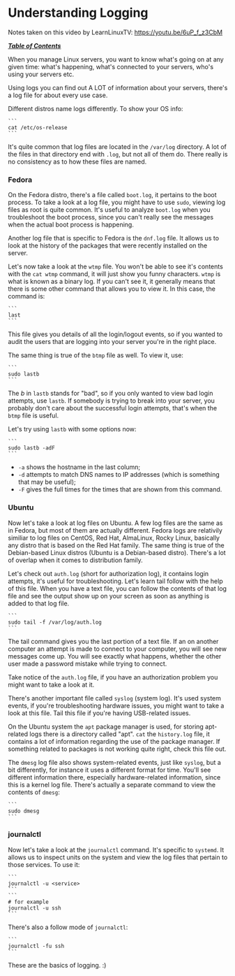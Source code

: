 # Understanding Logging

Notes taken on this video by LearnLinuxTV: https://youtu.be/6uP_f_z3CbM

[***Table of Contents***](/README.md)  

When you manage Linux servers, you want to know what's going on at any given
time: what's happening, what's connected to your servers, who's using your
servers etc. 

Using logs you can find out A LOT of information about your servers, there's a
log file for about every use case.

Different distros name logs differently. To show your OS info:

    ```
    cat /etc/os-release
    ```

It's quite common that log files are located in the `/var/log` directory. A lot
of the files in that directory end with `.log`, but not all of them do. There
really is no consistency as to how these files are named. 

### Fedora 

On the Fedora distro, there's a file called `boot.log`, it pertains to the boot
process. To take a look at a log file, you might have to use `sudo`, viewing
log files as root is quite common. It's useful to analyze `boot.log` when you
troubleshoot the boot process, since you can't really see the messages when the
actual boot process is happening.

Another log file that is specific to Fedora is the `dnf.log` file. It allows us
to look at the history of the packages that were recently installed on the
server.

Let's now take a look at the `wtmp` file. You won't be able to see it's
contents with the `cat wtmp` command, it will just show you funny characters.
`wtmp` is what is known as a binary log. If you can't see it, it generally
means that there is some other command that allows you to view it. In this
case, the command is:

    ``` 
    last 
    ``` 

This file gives you details of all the login/logout events, so if you wanted to
audit the users that are logging into your server you're in the right place.

The same thing is true of the `btmp` file as well. To view it, use:

    ``` 
    sudo lastb 
    ```

The *b* in `lastb` stands for "bad", so if you only wanted to view bad login
attempts, use `lastb`. If somebody is trying to break into your server, you
probably don't care about the successful login attempts, that's when the `btmp`
file is useful.

Let's try using `lastb` with some options now:

    ``` 
    sudo lastb -adF 
    ```

- `-a` shows the hostname in the last column;
- `-d` attempts to match DNS names to IP addresses (which is something that may
  be useful);
- `-F` gives the full times for the times that are shown from this command.

### Ubuntu

Now let's take a look at log files on Ubuntu. A few log files are the same as
in Fedora, but most of them are actually different. Fedora logs are relativily
similiar to log files on CentOS, Red Hat, AlmaLinux, Rocky Linux, basically any
distro that is based on the Red Hat family. The same thing is true of the
Debian-based Linux distros (Ubuntu is a Debian-based distro). There's a lot of
overlap when it comes to distribution family. 

Let's check out `auth.log` (short for authorization log), it contains login
attempts, it's useful for troubleshooting. Let's learn tail follow with the
help of this file. When you have a text file, you can follow the contents of
that log file and see the output show up on your screen as soon as anything is
added to that log file.

    ``` 
    sudo tail -f /var/log/auth.log 
    ```

The tail command gives you the last portion of a text file. If an on another
computer an attempt is made to connect to your computer, you will see new
messages come up. You will see exactly what happens, whether the other user
made a password mistake while trying to connect. 

Take notice of the `auth.log` file, if you have an authorization problem you
might want to take a look at it.

There's another important file called `syslog` (system log). It's used system
events, if you're troubleshooting hardware issues, you might want to take a look
at this file. Tail this file if you're having USB-related issues.

On the Ubuntu system the `apt` package manager is used, for storing apt-related
logs there is a directory called "apt". `cat` the `history.log` file, it
contains a lot of information regarding the use of the package manager. If
something related to packages is not working quite right, check this file out. 

The `dmesg` log file also shows system-related events, just like `syslog`, but
a bit differently, for instance it uses a different format for time. You'll see
different information there, especially hardware-related information, since this
is a kernel log file. There's actually a separate command to view the contents
of `dmesg`:

    ```
    sudo dmesg 
    ```

### journalctl

Now let's take a look at the `journalctl` command. It's specific to `systemd`.
It allows us to inspect units on the system and view the log files that pertain
to those services. To use it:

    ```
    journalctl -u <service>
    ```
    ```
    # for example
    journalctl -u ssh
    ```

There's also a follow mode of `journalctl`:

    ```
    journalctl -fu ssh
    ```

These are the basics of logging. :)
